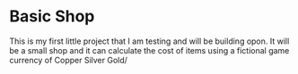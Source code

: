 # Basic Shop

This is my first little project that I am testing and will be building opon.
It will be a small shop and it can calculate the cost of items using a fictional game currency of Copper Silver Gold/
